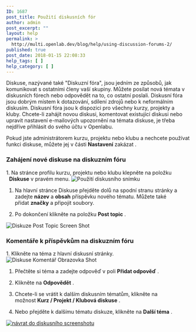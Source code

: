 ```yaml
---
ID: 1687
post_title: Použití diskusních fór
author: admin
post_excerpt: ""
layout: help
permalink: >
  http://multi.openlab.dev/blog/help/using-discussion-forums-2/
published: true
post_date: 2018-01-15 22:08:33
help_tags: [ ]
help_category: [ ]
---
```

Diskuse, nazývané také "Diskuzní fóra", jsou jedním ze způsobů, jak komunikovat s ostatními členy vaší skupiny. Můžete posílat nová témata v diskusních fórech nebo odpovědět na to, co ostatní poslali. Diskusní fóra jsou dobrým místem k dotazování, sdílení zdrojů nebo k neformálním diskusím. Diskusní fóra jsou k dispozici pro všechny kurzy, projekty a kluby. Chcete-li zahájit novou diskusi, komentovat existující diskusi nebo upravit nastavení e-mailových upozornění na témata diskuse, je třeba nejdříve přihlásit do svého účtu v Openlabu.

Pokud jste administrátorem kurzu, projektu nebo klubu a nechcete používat funkci diskuse, můžete jej v části <strong>Nastavení</strong> zakázat .
<h3><strong>Zahájení nové diskuse na diskuzním fóru</strong></h3>
1. Na stránce profilu kurzu, projektu nebo klubu klepněte na položku   <strong>Diskuse</strong> v pravém menu.

<img class="alignnone wp-image-36512 size-full" src="https://openlab.citytech.cuny.edu/wp-content/uploads/2012/09/Using_Discussion_Forums_1_v2.png" alt="Použití diskusního snímku" />

1. Na hlavní stránce Diskuse přejděte dolů na spodní stranu stránky a zadejte <strong>název</strong> a <strong>obsah</strong> příspěvku nového tématu. Můžete také přidat <strong>značky</strong> a připojit soubory.

2. Po dokončení klikněte na položku <strong>Post topic</strong> .

<img class="alignnone wp-image-36514 size-full" src="https://openlab.citytech.cuny.edu/wp-content/uploads/2012/09/Using_Discussion_Forums_3_v2.png" alt="Diskuze Post Topic Screen Shot" />
<h3><strong>Komentáře k příspěvkům na diskuzním fóru</strong></h3>
1. Klikněte na téma z hlavní diskusní stránky.

<img class="alignnone wp-image-36515 size-full" src="https://openlab.citytech.cuny.edu/wp-content/uploads/2012/09/Using_Discussion_Forums_4_v2.png" alt="Diskuse Komentář Obrazovka Shot" />

1. Přečtěte si téma a zadejte odpověď v poli <strong>Přidat odpověď</strong> .

2. Klikněte na <strong>Odpovědět</strong> .

3. Chcete-li se vrátit k dalším diskusním tématům, klikněte na možnost <strong>Kurz / Projekt / Klubová diskuse</strong> .

4. Nebo přejděte k dalšímu tématu diskuze, klikněte na <strong>Další téma</strong> .

<a href="https://lab.urad.online/wp-content/uploads/2012/09/Using_Discussion_Forums_5_v2.png"><img class="alignnone wp-image-36516 size-full" title="Using_Discussion_5" src="https://openlab.citytech.cuny.edu/wp-content/uploads/2012/09/Using_Discussion_Forums_5_v2.png" alt="návrat do diskusního screenshotu" /></a>
